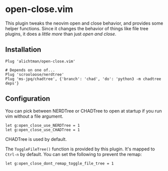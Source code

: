 # open-close.vim

This plugin tweaks the neovim open and close behavior, and provides some helper functions. Since it changes the behavior of things like file tree plugins, it does a _little more_ than just _open and close_.

## Installation

```vim
Plug 'alichtman/open-close.vim'

# Depends on one of...
Plug 'scrooloose/nerdtree'
Plug 'ms-jpq/chadtree', {'branch': 'chad', 'do': 'python3 -m chadtree deps'}
```

## Configuration

You can pick between NERDTree or CHADTree to open at startup if you run vim without a file argument.

```vim
let g:open_close_use_NERDTree = 1
let g:open_close_use_CHADTree = 1
```

CHADTree is used by default.

The `ToggleFileTree()` function is provided by this plugin. It's mapped to `Ctrl-n` by default. You can set the following to prevent the remap:

```vim
let g:open_close_dont_remap_toggle_file_tree = 1
```
